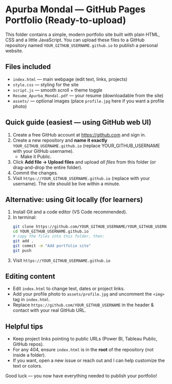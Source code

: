 # Apurba Mondal — GitHub Pages Portfolio (Ready-to-upload)

This folder contains a simple, modern portfolio site built with plain HTML, CSS and a little JavaScript.
You can upload these files to a GitHub repository named `YOUR_GITHUB_USERNAME.github.io` to publish a personal website.

## Files included
- `index.html` — main webpage (edit text, links, projects)
- `style.css` — styling for the site
- `script.js` — smooth scroll + theme toggle
- `Resume_Apurba_Mondal.pdf` — your resume (downloadable from the site)
- `assets/` — optional images (place `profile.jpg` here if you want a profile photo)

## Quick guide (easiest — using GitHub web UI)
1. Create a free GitHub account at https://github.com and sign in.
2. Create a new repository and **name it exactly** `YOUR_GITHUB_USERNAME.github.io` (replace YOUR_GITHUB_USERNAME with your GitHub username).
   - Make it Public.
3. Click **Add file → Upload files** and upload *all files* from this folder (or drag-and-drop the entire folder).
4. Commit the changes.
5. Visit `https://YOUR_GITHUB_USERNAME.github.io` (replace with your username). The site should be live within a minute.

## Alternative: using Git locally (for learners)
1. Install Git and a code editor (VS Code recommended).
2. In terminal:
   ```bash
   git clone https://github.com/YOUR_GITHUB_USERNAME/YOUR_GITHUB_USERNAME.github.io
   cd YOUR_GITHUB_USERNAME.github.io
   # copy the files into this folder, then:
   git add .
   git commit -m "Add portfolio site"
   git push
   ```
3. Visit `https://YOUR_GITHUB_USERNAME.github.io`

## Editing content
- Edit `index.html` to change text, dates or project links.
- Add your profile photo to `assets/profile.jpg` and uncomment the `<img>` tag in `index.html`.
- Replace `https://github.com/YOUR_GITHUB_USERNAME` in the header & contact with your real GitHub URL.

## Helpful tips
- Keep project links pointing to public URLs (Power BI, Tableau Public, GitHub repos).
- For any 404, ensure `index.html` is in the **root** of the repository (not inside a folder).
- If you want, open a new issue or reach out and I can help customize the text or colors.

Good luck — you now have everything needed to publish your portfolio!
